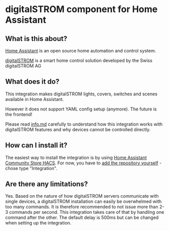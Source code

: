 # digitalSTROM component for Home Assistant

## What is this about?

[Home Assistant](https://www.home-assistant.io/) is an open source home automation and control system.

[digitalSTROM](https://www.digitalstrom.com/) is a smart home control solution developed by the Swiss digitalSTROM AG

## What does it do?

This integration makes digitalSTROM lights, covers, switches and scenes available in Home Assistant.

However it does not support YAML config setup (anymore). The future is the frontend!

Please read [info.md](info.md) carefully to understand how this integration works with digitalSTROM features and why devices cannot be controlled directly.

## How can I install it?

The easiest way to install the integration is by using [Home Assistant Community Store HACS](https://hacs.netlify.com/).
For now, you have to [add the repository yourself](https://hacs.netlify.com/usage/settings/#add-custom-repositories) - chose type "Integration".

## Are there any limitations?

Yes. Based on the nature of how digitalSTROM servers communicate with single devices, a digitalSTROM installation can easily be overwhelmed with too many commands. It is therefore recommended to not issue more than 2-3 commands per second. This integration takes care of that by handling one command after the other. The default delay is 500ms but can be changed when setting up the integration.
